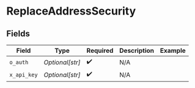 # ReplaceAddressSecurity


## Fields

| Field              | Type               | Required           | Description        | Example            |
| ------------------ | ------------------ | ------------------ | ------------------ | ------------------ |
| `o_auth`           | *Optional[str]*    | :heavy_check_mark: | N/A                |                    |
| `x_api_key`        | *Optional[str]*    | :heavy_check_mark: | N/A                |                    |